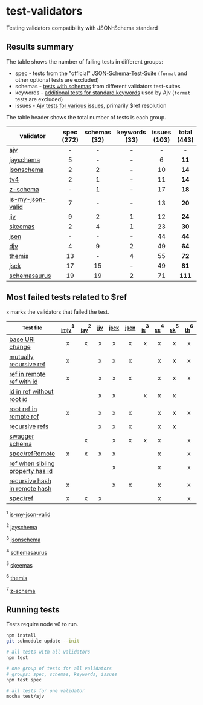 # test-validators
Testing validators compatibility with JSON-Schema standard

## Results summary

The table shows the number of failing tests in different groups:

- spec - tests from the "official" [JSON-Schema-Test-Suite](https://github.com/json-schema-org/JSON-Schema-Test-Suite) (`format` and other optional tests are excluded)
- schemas - [tests with schemas](https://github.com/epoberezkin/ajv/tree/master/spec/tests/schemas) from different validators test-suites
- keywords - [additional tests for standard keywords](https://github.com/epoberezkin/ajv/tree/master/spec/tests/rules) used by Ajv (`format` tests are excluded)
- issues - [Ajv tests for various issues](https://github.com/epoberezkin/ajv/tree/master/spec/tests/issues), primarily $ref resolution

The table header shows the total number of tests is each group.

|validator|spec<br>(272)|schemas<br>(32)|keywords<br>(33)|issues<br>(103)|**total**<br>(443)|
|---|:-:|:-:|:-:|:-:|:-:|
|[ajv](https://github.com/epoberezkin/ajv)|-|-|-|-|-|
|[jayschema](https://github.com/natesilva/jayschema)|5|-|-|6|**11**|
|[jsonschema](https://github.com/tdegrunt/jsonschema)|2|2|-|10|**14**|
|[tv4](https://github.com/geraintluff/tv4)|2|1|-|11|**14**|
|[z-schema](https://github.com/zaggino/z-schema)|-|1|-|17|**18**|
|[is-my-json-valid](https://github.com/mafintosh/is-my-json-valid)|7|-|-|13|**20**|
|[jjv](https://github.com/acornejo/jjv)|9|2|1|12|**24**|
|[skeemas](https://github.com/Prestaul/skeemas)|2|4|1|23|**30**|
|[jsen](https://github.com/bugventure/jsen)|-|-|-|44|**44**|
|[djv](https://github.com/korzio/djv)|4|9|2|49|**64**|
|[themis](https://github.com/playlyfe/themis)|13|-|4|55|**72**|
|[jsck](https://github.com/pandastrike/jsck)|17|15|-|49|**81**|
|[schemasaurus](https://github.com/AlexeyGrishin/schemasaurus)|19|19|2|71|**111**|


## Most failed tests related to $ref

`x` marks the validators that failed the test.

|<sub>Test file</sub>|<sub>[imjv](https://github.com/mafintosh/is-my-json-valid)</sub><sup>1</sup>|<sub>[jay](https://github.com/natesilva/jayschema)</sub><sup>2</sup>|<sub>[jjv](https://github.com/acornejo/jjv)</sub>|<sub>[jsck](https://github.com/pandastrike/jsck)</sub>|<sub>[jsen](https://github.com/bugventure/jsen)</sub>|<sub>[js](https://github.com/tdegrunt/jsonschema)</sub><sup>3</sup>|<sub>[ss](https://github.com/AlexeyGrishin/schemasaurus)</sub><sup>4</sup>|<sub>[sk](https://github.com/Prestaul/skeemas)</sub><sup>5</sup>|<sub>[th](https://github.com/playlyfe/themis)</sub><sup>6</sup>|<sub>[tv4](https://github.com/geraintluff/tv4)</sub>|<sub>[zs](https://github.com/zaggino/z-schema)</sub><sup>7</sup>|
|---|:-:|:-:|:-:|:-:|:-:|:-:|:-:|:-:|:-:|:-:|:-:|
|[base URI change](https://github.com/epoberezkin/ajv/blob/master/spec/tests/issues/62_resolution_scope_change.json)|x|x|x|x|x|x|x|x|x|x|x|
|[mutually recursive ref](https://github.com/epoberezkin/ajv/blob/master/spec/tests/issues/5_recursive_references.json)|x||x|x|x||x|x|x||x|
|[ref in remote ref with id](https://github.com/epoberezkin/ajv/blob/master/spec/tests/issues/14_ref_in_remote_ref_with_id.json)|x||x|x|x||x|x|x|||
|[id in ref without root id](https://github.com/epoberezkin/ajv/blob/master/spec/tests/issues/1_ids_in_refs.json)|||x|x||x|x|x||x|x|
|[root ref in remote ref](https://github.com/epoberezkin/ajv/blob/master/spec/tests/issues/13_root_ref_in_ref_in_remote_ref.json)|x||x|x|x||x|x|x|||
|[recursive refs](https://github.com/epoberezkin/ajv/blob/master/spec/tests/issues/27_recursive_reference.json)|||x|x|x||x|x||x|x|
|[swagger schema](https://github.com/epoberezkin/ajv/blob/master/spec/tests/issues/70_swagger_schema.json)||x||x|x|x|x||x|x||
|[spec/refRemote](https://github.com/json-schema-org/JSON-Schema-Test-Suite/blob/master/tests/draft4/refRemote.json)|x|x|x|x|||x||x|||
|[ref when sibling property has id](https://github.com/epoberezkin/ajv/blob/master/spec/tests/issues/170_ref_and_id_in_sibling.json)||||x|||x||x|x|x|
|[recursive hash in remote hash](https://github.com/epoberezkin/ajv/blob/master/spec/tests/issues/70_1_recursive_hash_ref_in_remote_ref.json)|x|||x|x||x||x|||
|[spec/ref](https://github.com/json-schema-org/JSON-Schema-Test-Suite/blob/master/tests/draft4/ref.json)|x|x|x||||x||x|||

<sup>1</sup> [is-my-json-valid](https://github.com/mafintosh/is-my-json-valid)

<sup>2</sup> [jayschema](https://github.com/natesilva/jayschema)

<sup>3</sup> [jsonschema](https://github.com/tdegrunt/jsonschema)

<sup>4</sup> [schemasaurus](https://github.com/AlexeyGrishin/schemasaurus)

<sup>5</sup> [skeemas](https://github.com/Prestaul/skeemas)

<sup>6</sup> [themis](https://github.com/playlyfe/themis)

<sup>7</sup> [z-schema](https://github.com/zaggino/z-schema)


## Running tests

Tests require node v6 to run.

```bash
npm install
git submodule update --init

# all tests with all validators
npm test

# one group of tests for all validators
# groups: spec, schemas, keywords, issues
npm test spec

# all tests for one validator
mocha test/ajv
```

